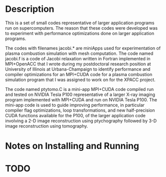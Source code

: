 # Description

This is a set of small codes representative of larger application programs run on supercomputers. The reason that these codes were developed was to experiment with performance optimizations done on larger application programs.

The codes with filenames jacobi.* are miniApps used for experimentation of plasma combustion simulation with mesh computation. The code named jacobi.f is a code of Jacobi relaxation written in Fortran implemented in MPI+OpenACC that I wrote during my postdoctoral research position at University of Illinois at Urbana-Champaign to identify performance and compiler optimizations for an MPI+CUDA code for a plasma combustion simulation program that I was assigned to work on for the XPACC project. 

The code named ptytomo.C is a mini-app MPI+CUDA code compiled run and tested on NVIDIA Tesla P100 representative of a larger X-ray imaging program implemented with MPI+CUDA and run on NVIDIA Tesla P100. The mini-app code is used to guide improving performance, in particular compiler flag optimizations, loop transformations, and new half-precision CUDA functions available for the P100, of the larger application code involving a 2-D image reconstruction using ptychography followed by 3-D image reconstruction using tomography.

# Notes on Installing and Running


# TODO
